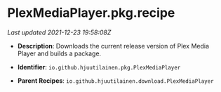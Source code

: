 # PlexMediaPlayer.pkg.recipe

_Last updated 2021-12-23 19:58:08Z_

- **Description**: Downloads the current release version of Plex Media Player and builds a package.

- **Identifier**: `io.github.hjuutilainen.pkg.PlexMediaPlayer`

- **Parent Recipes**: `io.github.hjuutilainen.download.PlexMediaPlayer`